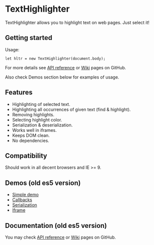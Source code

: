# TextHighlighter

TextHighlighter allows you to highlight text on web pages. Just select it!

## Getting started

Usage:

```
let hltr = new TextHighlighter(document.body);
```

For more details see [API reference](http://mir3z.github.io/texthighlighter/doc/index.html) or
[Wiki](https://github.com/mir3z/texthighlighter/wiki) pages on GitHub.

Also check Demos section below for examples of usage.

## Features

* Highlighting of selected text.
* Highlighting all occurrences of given text (find & highlight).
* Removing highlights.
* Selecting highlight color.
* Serialization & deserialization.
* Works well in iframes.
* Keeps DOM clean.
* No dependencies.

## Compatibility

Should work in all decent browsers and IE >= 9.

## Demos (old  es5 version)

* [Simple demo](http://mir3z.github.io/texthighlighter/demos/simple.html)
* [Callbacks](http://mir3z.github.io/texthighlighter/demos/callbacks.html)
* [Serialization](http://mir3z.github.io/texthighlighter/demos/serialization.html)
* [Iframe](http://mir3z.github.io/texthighlighter/demos/iframe.html)

## Documentation (old es5 version)

You may check [API reference](http://mir3z.github.io/texthighlighter/doc/index.html) or
[Wiki](https://github.com/mir3z/texthighlighter/wiki) pages on GitHub.
